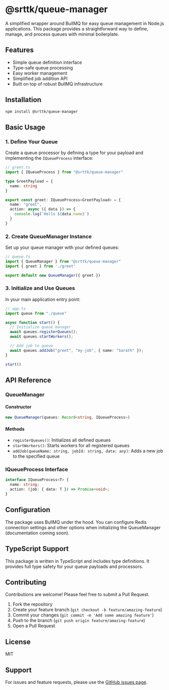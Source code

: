 # @srttk/queue-manager

A simplified wrapper around BullMQ for easy queue management in Node.js applications. This package provides a straightforward way to define, manage, and process queues with minimal boilerplate.

## Features

- Simple queue definition interface
- Type-safe queue processing
- Easy worker management
- Simplified job addition API
- Built on top of robust BullMQ infrastructure

## Installation

```bash
npm install @srttk/queue-manager
```

## Basic Usage

### 1. Define Your Queue

Create a queue processor by defining a type for your payload and implementing the `IQueueProcess` interface:

```typescript
// greet.ts
import { IQueueProcess } from "@srttk/queue-manager"

type GreetPayload = {
  name: string
}

export const greet: IQueueProcess<GreetPayload> = {
  name: "greet",
  action: async ({ data }) => {
    console.log(`Hello ${data.name}`)
  }
}
```

### 2. Create QueueManager Instance

Set up your queue manager with your defined queues:

```typescript
// queue.ts
import { QueueManager } from "@srttk/queue-manager"
import { greet } from './greet'

export default new QueueManager({ greet })
```

### 3. Initialize and Use Queues

In your main application entry point:

```typescript
// app.ts
import queue from "./queue"

async function start() {
  // Initialize queue manager
  await queues.registerQueues();
  await queues.startWorkers();

  // Add job to queue
  await queues.addJob("greet", "my-job", { name: "Sarath" });
}

start()
```

## API Reference

### QueueManager

#### Constructor

```typescript
new QueueManager(queues: Record<string, IQueueProcess>)
```

#### Methods

- `registerQueues()`: Initializes all defined queues
- `startWorkers()`: Starts workers for all registered queues
- `addJob(queueName: string, jobId: string, data: any)`: Adds a new job to the specified queue

### IQueueProcess Interface

```typescript
interface IQueueProcess<T> {
  name: string;
  action: (job: { data: T }) => Promise<void>;
}
```

## Configuration

The package uses BullMQ under the hood. You can configure Redis connection settings and other options when initializing the QueueManager (documentation coming soon).

## TypeScript Support

This package is written in TypeScript and includes type definitions. It provides full type safety for your queue payloads and processors.

## Contributing

Contributions are welcome! Please feel free to submit a Pull Request.

1. Fork the repository
2. Create your feature branch (`git checkout -b feature/amazing-feature`)
3. Commit your changes (`git commit -m 'Add some amazing feature'`)
4. Push to the branch (`git push origin feature/amazing-feature`)
5. Open a Pull Request

## License

MIT

## Support

For issues and feature requests, please use the [GitHub issues page](https://github.com/yourusername/queue-manager/issues).